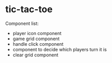 # tic-tac-toe

Component list:

- player icon component
- game grid component
- handle click component
- component to decide which players turn it is
- clear grid component
